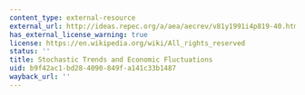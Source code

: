 ```yaml
---
content_type: external-resource
external_url: http://ideas.repec.org/a/aea/aecrev/v81y1991i4p819-40.html
has_external_license_warning: true
license: https://en.wikipedia.org/wiki/All_rights_reserved
status: ''
title: Stochastic Trends and Economic Fluctuations
uid: b9f42ac1-bd28-4090-849f-a141c33b1487
wayback_url: ''
---
```

